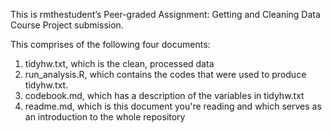This is rmthestudent’s Peer-graded Assignment: Getting and Cleaning Data Course Project submission. 

This comprises of the following four documents: 
1.	tidyhw.txt, which is the clean, processed data
2.	run_analysis.R, which contains the codes that were used to produce tidyhw.txt. 
3.	codebook.md, which has a description of the variables in tidyhw.txt
4.	readme.md, which is this document you're reading and which serves as an introduction to the whole repository
